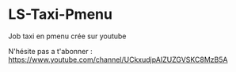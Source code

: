 # LS-Taxi-Pmenu
Job taxi en pmenu crée sur youtube

N'hésite pas a t'abonner : https://www.youtube.com/channel/UCkxudjpAIZUZGVSKC8MzB5A
